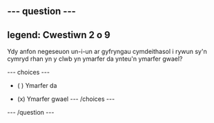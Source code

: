 --- question ---
---
legend: Cwestiwn 2 o 9
---

Ydy anfon negeseuon un-i-un ar gyfryngau cymdeithasol i rywun sy'n cymryd rhan yn y clwb yn ymarfer da ynteu'n ymarfer gwael?

--- choices ---
- ( ) Ymarfer da

- (x) Ymarfer gwael --- /choices ---

--- /question ---
